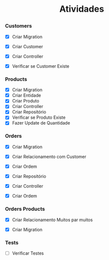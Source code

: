 # <p align="center"> Atividades</p>

### Customers

  - [x] Criar Migration
  - [x] Criar Customer
  - [x] Criar Controller
  - [x] Verificar se Customer Existe


### Products

 - [x] Criar Migration
 - [x] Criar Entidade
 - [x] Criar Produto
 - [x] Criar Controller
 - [x] Criar Repositório
 - [x] Verificar se Produto Existe
 - [x] Fazer Update de Quantidade

### Orders

- [x] Criar Migration
 - [x] Criar Relacionamento com Customer
 - [x] Criar Ordem
 - [x] Criar Repositório
- [x] Criar Controller
- [x] Criar Ordem



### Orders Products
- [x] Criar Relacionamento Muitos par muitos
- [x] Criar Migration


### Tests
-[ ] Verificar Testes

